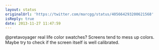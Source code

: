 ```yaml
---
layout: status
originalUrl: 'https://twitter.com/marcgg/status/405664293200621568'
isReply: true
date: 2013-11-27 11:47:59
---
```


@pretavoyager real life color swatches? Screens tend to mess up colors. Maybe try to check if the screen itself is well calibrated.
